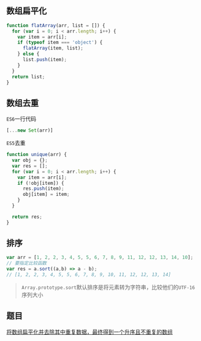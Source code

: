 ## 数组扁平化
```js
function flatArray(arr, list = []) {
  for (var i = 0; i < arr.length; i++) {
    var item = arr[i];
    if (typeof item === 'object') {
      flatArray(item, list);
    } else {
      list.push(item);
    }  
  }
  return list;
}

```

## 数组去重
`ES6`一行代码
```js
[...new Set(arr)]
```

`ES5`去重
```js
function unique(arr) {
  var obj = {};
  var res = [];
  for (var i = 0; i < arr.length; i++) {
    var item = arr[i];
    if (!obj[item]) {
      res.push(item);
      obj[item] = item;
    }
  }

  return res;
}
```

## 排序
```js
var arr = [1, 2, 2, 3, 4, 5, 5, 6, 7, 8, 9, 11, 12, 12, 13, 14, 10];
// 要指定比较函数
var res = a.sort((a,b) => a - b);
// [1, 2, 2, 3, 4, 5, 5, 6, 7, 8, 9, 10, 11, 12, 12, 13, 14]
```
> `Array.prototype.sort`默认排序是将元素转为字符串，比较他们的`UTF-16`序列大小

## 题目
[将数组扁平化并去除其中重复数据，最终得到一个升序且不重复的数组 ](https://github.com/Advanced-Frontend/Daily-Interview-Question/issues/8)

